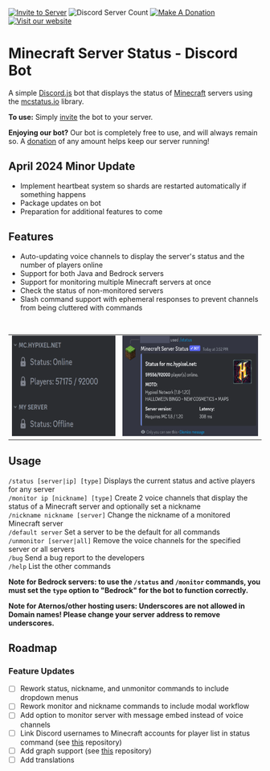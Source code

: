 [![Invite to Server](https://img.shields.io/static/v1?label=&message=Invite%20to%20Server&color=forestgreen)](https://discord.com/api/oauth2/authorize?client_id=788083161296273517&permissions=269485072&scope=bot%20applications.commands)
![Discord Server Count](https://img.shields.io/endpoint?url=https%3A%2F%2Fmcstatusbot-delegate-production.up.railway.app%2Fcount%2FgetFormatted)
[![Make A Donation](https://img.shields.io/static/v1?label=&message=Donate&color=d9b811&logo=buymeacoffee&logoColor=white)](https://www.buymeacoffee.com/rahulrao)
[![Visit our website](https://img.shields.io/static/v1?label=&message=Website&color=purple)](https://mcstatusbot.com/)

# Minecraft Server Status - Discord Bot

A simple [Discord.js](https://www.npmjs.com/package/discord.js) bot that displays the status of [Minecraft](https://minecraft.gamepedia.com) servers using the
[mcstatus.io](https://mcstatus.io/) library.

**To use:** Simply [invite](https://discord.com/api/oauth2/authorize?client_id=788083161296273517&permissions=269485072&scope=bot%20applications.commands) the
bot to your server.

**Enjoying our bot?** Our bot is completely free to use, and will always remain so. A [donation](https://www.buymeacoffee.com/rahulrao) of any amount helps keep
our server running!

## April 2024 Minor Update

-   Implement heartbeat system so shards are restarted automatically if something happens
-   Package updates on bot
-   Preparation for additional features to come

## Features

-   Auto-updating voice channels to display the server's status and the number of players online
-   Support for both Java and Bedrock servers
-   Support for monitoring multiple Minecraft servers at once
-   Check the status of non-monitored servers
-   Slash command support with ephemeral responses to prevent channels from being cluttered with commands

<br>
<table>
<tr>
<td>
<img src="./assets/channels.png" height="200" />
</td>
<td>
<img src="./assets/status.png" height="200" />
</td>
</tr>
</table>

## Usage

`/status [server|ip] [type]` Displays the current status and active players for any server \
`/monitor ip [nickname] [type]` Create 2 voice channels that display the status of a Minecraft server and optionally set a nickname \
`/nickname nickname [server]` Change the nickname of a monitored Minecraft server \
`/default server` Set a server to be the default for all commands \
`/unmonitor [server|all]` Remove the voice channels for the specified server or all servers \
`/bug` Send a bug report to the developers \
`/help` List the other commands

**Note for Bedrock servers: to use the `/status` and `/monitor` commands, you must set the `type` option to "Bedrock" for the bot to function correctly.**

**Note for Aternos/other hosting users: Underscores are not allowed in Domain names! Please change your server address to remove underscores.**

## Roadmap

### Feature Updates

-   [ ] Rework status, nickname, and unmonitor commands to include dropdown menus
-   [ ] Rework monitor and nickname commands to include modal workflow
-   [ ] Add option to monitor server with message embed instead of voice channels
-   [ ] Link Discord usernames to Minecraft accounts for player list in status command (see [this](https://github.com/dommilosz/minecraft-auth) repository)
-   [ ] Add graph support (see [this](https://github.com/cappig/MC-status-bot) repository)
-   [ ] Add translations
